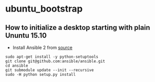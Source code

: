 # ubuntu_bootstrap

## How to initialize a desktop starting with plain Ununtu 15.10
- Install Ansible 2 from [source](git@github.com:ansible/ansible.git)
```
sudo apt-get install -y python-setuptools
git clone git@github.com:ansible/ansible.git
cd ansible
git submodule update --init --recursive
sudo -H python setup.py install
```
